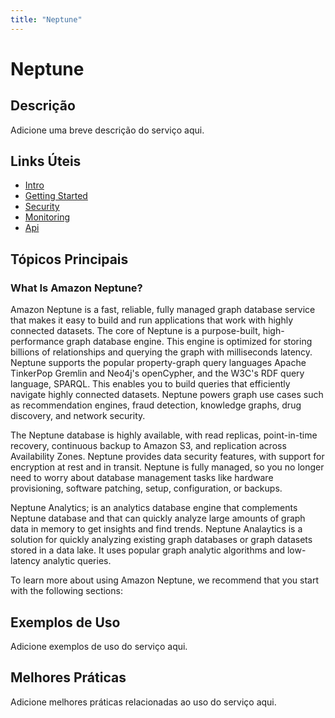 ```yaml
---
title: "Neptune"
---
```


# Neptune

## Descrição

Adicione uma breve descrição do serviço aqui.

## Links Úteis

- [Intro](https://docs.aws.amazon.com/neptune/latest/userguide/intro.html)
- [Getting Started](https://docs.aws.amazon.com/neptune/latest/userguide/getting-started.html)
- [Security](https://docs.aws.amazon.com/neptune/latest/userguide/security.html)
- [Monitoring](https://docs.aws.amazon.com/neptune/latest/userguide/monitoring.html)
- [Api](https://docs.aws.amazon.com/neptune/latest/userguide/api.html)

## Tópicos Principais

### What Is Amazon Neptune?

Amazon Neptune is a fast, reliable, fully managed graph database service that makes it easy
    to build and run applications that work with highly connected datasets. The core of Neptune is
    a purpose-built, high-performance graph database engine. This engine is optimized for storing
    billions of relationships and querying the graph with milliseconds latency. Neptune supports
    the popular property-graph query languages Apache TinkerPop Gremlin and Neo4j's openCypher, 
    and the W3C's RDF query language, SPARQL. This enables you to build queries that efficiently
    navigate highly connected datasets. Neptune powers graph use cases such as recommendation
    engines, fraud detection, knowledge graphs, drug discovery, and network security. 

The Neptune database is highly available, with read replicas, point-in-time recovery, continuous backup
    to Amazon S3, and replication across Availability Zones. Neptune provides data security features,
    with support for encryption at rest and in transit. Neptune is fully managed, so you no longer
    need to worry about database management tasks like hardware provisioning, software patching,
    setup, configuration, or backups.

Neptune
    Analytics; is an analytics database engine that complements Neptune database and
    that can quickly analyze large amounts of graph data in memory to get insights and find trends.
    Neptune Analaytics is a solution for quickly analyzing existing graph databases or graph datasets
    stored in a data lake. It uses popular graph analytic algorithms and low-latency analytic queries.

To learn more about using Amazon Neptune, we recommend that you start with the following
    sections:

## Exemplos de Uso

Adicione exemplos de uso do serviço aqui.

## Melhores Práticas

Adicione melhores práticas relacionadas ao uso do serviço aqui.
